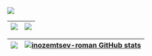 <img src="http://github-profile-summary-cards.vercel.app/api/cards/profile-details?username=inozemtsev-roman&theme=github_dark" />

|![](http://github-profile-summary-cards.vercel.app/api/cards/most-commit-language?username=inozemtsev-roman&theme=github_dark) |![](http://github-profile-summary-cards.vercel.app/api/cards/productive-time?username=inozemtsev-roman&theme=github_dark&utcOffset=3) |
|----|----|

|![](http://github-profile-summary-cards.vercel.app/api/cards/stats?username=inozemtsev-roman&theme=github_dark)|[![inozemtsev-roman GitHub stats](https://github-readme-stats.vercel.app/api?username=inozemtsev-roman&show_icons=true&bg_color=00000000&count_private=true)](https://github.com/inozemtsev-roman/inozemtsev-roman)|
|----|----|
